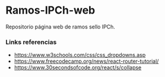 # Ramos-IPCh-web

Repositorio página web de ramos sello IPCh.

### Links referencias

- https://www.w3schools.com/css/css_dropdowns.asp
- https://www.freecodecamp.org/news/react-router-tutorial/
- https://www.30secondsofcode.org/react/s/collapse
